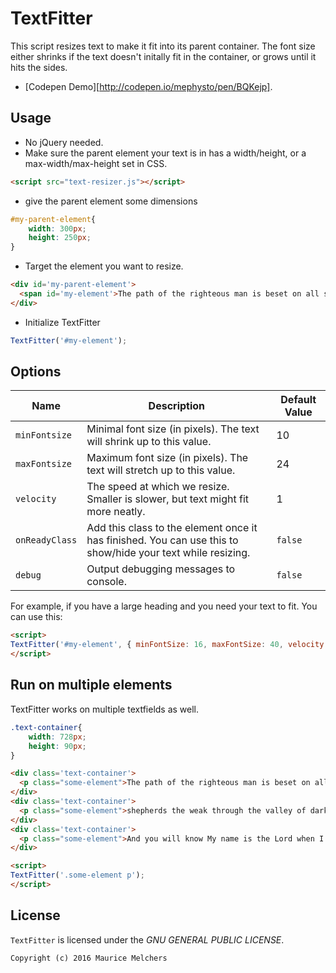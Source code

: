 # TextFitter

This script resizes text to make it fit into its parent container. 
The font size either shrinks if the text doesn't initally fit in the container,
or grows until it hits the sides.

* [Codepen Demo][http://codepen.io/mephysto/pen/BQKejp].

## Usage

- No jQuery needed.
- Make sure the parent element your text is in has a width/height,
 or a max-width/max-height set in CSS.

```html
<script src="text-resizer.js"></script>
```


- give the parent element some dimensions
```css
#my-parent-element{
    width: 300px;
    height: 250px;
}
```
- Target the element you want to resize.
```html
<div id='my-parent-element'>
  <span id='my-element'>The path of the righteous man is beset on all sides by the iniquities of the selfish and the tyranny of evil men. Blessed is he who, in the name of charity and good will, shepherds the weak through the valley of darkness, for he is truly his brother's keeper and the finder of lost children. And I will strike down upon thee with great vengeance and furious anger those who would attempt to poison and destroy My brothers. And you will know My name is the Lord when I lay My vengeance upon thee.</span>
</div>
```

- Initialize TextFitter

```js
TextFitter('#my-element');
```

## Options

| Name              | Description | Default Value |
| ----------------- | ----------- | ------------- |
| `minFontsize`   | Minimal font size (in pixels). The text will shrink up to this value. | 10 |
| `maxFontsize`   | Maximum font size (in pixels). The text will stretch up to this value. | 24 |
| `velocity`      | The speed at which we resize. Smaller is slower, but text might fit more neatly.  | 1 |
| `onReadyClass`  | Add this class to the element once it has finished. You can use this to show/hide your text while resizing.  | `false` |
| `debug`         | Output debugging messages to console. | `false` |

For example, if you have a large heading and you need your text to fit. You can use this:
```html
<script>
TextFitter('#my-element', { minFontSize: 16, maxFontSize: 40, velocity: 0.5 });
</script>
```

## Run on multiple elements
TextFitter works on multiple textfields as well.

```css
.text-container{
    width: 728px;
    height: 90px;
}
```

```html
<div class='text-container'>
  <p class="some-element">The path of the righteous man is beset on all sides by the iniquities of the selfish and the tyranny of evil men. Blessed is he who, in the name of charity and good will.</p>
</div>
<div class='text-container'>
  <p class="some-element">shepherds the weak through the valley of darkness, for he is truly his brother's keeper and the finder of lost children. And I will strike down upon thee with great vengeance and furious anger those who would attempt to poison and destroy My brothers.</p>
</div>
<div class='text-container'>
  <p class="some-element">And you will know My name is the Lord when I lay My vengeance upon thee.</p>
</div>

<script>
TextFitter('.some-element p');
</script>
```

## License

`TextFitter` is licensed under the _GNU GENERAL PUBLIC LICENSE_.

    Copyright (c) 2016 Maurice Melchers

[demo]:   http://codepen.io/mephysto/pen/BQKejp